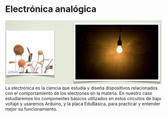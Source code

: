 
# Electrónica analógica

![](img/Captura_de_pantalla_2015-06-11_a_las_12.17.11.png)
La electrónica es la ciencia que estudia y diseña dispositivos relacionados con el comportamiento de los electrones en la materia. En nuestro caso estudiaremos los componentes básicos utilizados en estos circuitos de bajo voltaje y usaremos Arduino, y la placa EduBásica, para practicar y entender mejor su funcionamiento.

